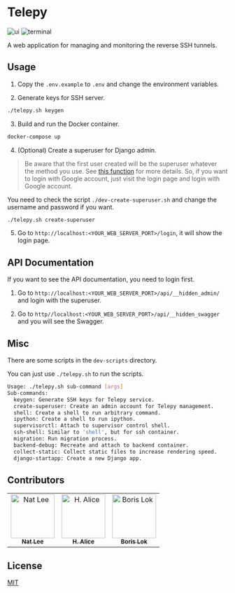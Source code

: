 # Telepy

![ui](https://i.imgur.com/tie5vrR.png)
![terminal](https://i.imgur.com/l6bx20q.png)

A web application for managing and monitoring the reverse SSH tunnels.

## Usage

1. Copy the `.env.example` to `.env` and change the environment variables.

2. Generate keys for SSH server.

```bash
./telepy.sh keygen
```

3. Build and run the Docker container.

```bash
docker-compose up
```

4. (Optional) Create a superuser for Django admin.

> Be aware that the first user created will be the superuser whatever the method you use. See [this function](./src/user_management/signals.py) for more details.
> So, if you want to login with Google account, just visit the login page and login with Google account.

You need to check the script `./dev-create-superuser.sh` and change the username and password if you want.

```bash
./telepy.sh create-superuser
```


5. Go to `http://localhost:<YOUR_WEB_SERVER_PORT>/login`, it will show the login page.

## API Documentation

If you want to see the API documentation, you need to login first.

1. Go to `http://localhost:<YOUR_WEB_SERVER_PORT>/api/__hidden_admin/` and login with the superuser.

2. Go to `http//localhost:<YOUR_WEB_SERVER_PORT>/api/__hidden_swagger` and you will see the Swagger.

## Misc

There are some scripts in the `dev-scripts` directory.

You can just use `./telepy.sh` to run the scripts.

```bash
Usage: ./telepy.sh sub-command [args]
Sub-commands:
  keygen: Generate SSH keys for Telepy service.
  create-superuser: Create an admin account for Telepy management.
  shell: Create a shell to run arbitrary command.
  ipython: Create a shell to run ipython.
  supervisorctl: Attach to supervisor control shell.
  ssh-shell: Similar to 'shell', but for ssh container.
  migration: Run migration process.
  backend-debug: Recreate and attach to backend container.
  collect-static: Collect static files to increase rendering speed.
  django-startapp: Create a new Django app.
```


## Contributors

<!-- ALL-CONTRIBUTORS-LIST:START - Do not remove or modify this section -->
<!-- prettier-ignore-start -->
<!-- markdownlint-disable -->
<table>
  <tbody>
    <tr>
      <td align="center"><a href="https://github.com/NatLee"><img src="https://avatars.githubusercontent.com/u/10178964?v=3?s=100" width="100px;" alt="Nat Lee"/><br /><sub><b>Nat Lee</b></sub></a></td>
      <td align="center"><a href="https://github.com/h-alice"><img src="https://avatars.githubusercontent.com/u/16372174?v=3?s=100" width="100px;" alt="H. Alice"/><br /><sub><b>H. Alice</b></sub></a></td>
      <td align="center"><a href="https://github.com/boris-lok"><img src="https://avatars.githubusercontent.com/u/77889460?v=3?s=100" width="100px;" alt="Boris Lok"/><br /><sub><b>Boris Lok</b></sub></a></td>
    </tr>
  </tbody>
</table>

<!-- markdownlint-restore -->
<!-- prettier-ignore-end -->

<!-- ALL-CONTRIBUTORS-LIST:END -->

## License

[MIT](./LICENSE)
